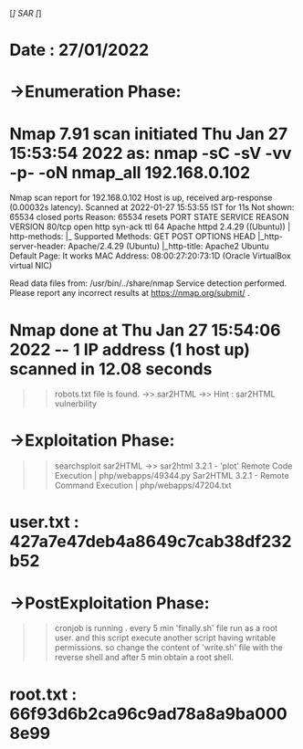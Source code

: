 [*] SAR [*]

# Date : 27/01/2022

# ->Enumeration Phase:

# Nmap 7.91 scan initiated Thu Jan 27 15:53:54 2022 as: nmap -sC -sV -vv -p- -oN nmap_all 192.168.0.102
Nmap scan report for 192.168.0.102
Host is up, received arp-response (0.00032s latency).
Scanned at 2022-01-27 15:53:55 IST for 11s
Not shown: 65534 closed ports
Reason: 65534 resets
PORT   STATE SERVICE REASON         VERSION
80/tcp open  http    syn-ack ttl 64 Apache httpd 2.4.29 ((Ubuntu))
| http-methods: 
|_  Supported Methods: GET POST OPTIONS HEAD
|_http-server-header: Apache/2.4.29 (Ubuntu)
|_http-title: Apache2 Ubuntu Default Page: It works
MAC Address: 08:00:27:20:73:1D (Oracle VirtualBox virtual NIC)

Read data files from: /usr/bin/../share/nmap
Service detection performed. Please report any incorrect results at https://nmap.org/submit/ .
# Nmap done at Thu Jan 27 15:54:06 2022 -- 1 IP address (1 host up) scanned in 12.08 seconds


>> robots.txt file is found.
    ->> sar2HTML 
        ->> Hint : sar2HTML vulnerbility

# ->Exploitation Phase:

>> searchsploit sar2HTML 
    ->> sar2html 3.2.1 - 'plot' Remote Code Execution      | php/webapps/49344.py
        Sar2HTML 3.2.1 - Remote Command Execution          | php/webapps/47204.txt

# user.txt : 427a7e47deb4a8649c7cab38df232b52

# ->PostExploitation Phase:

>> cronjob is running . every 5 min  'finally.sh' file run as a root user. and this script execute another script having writable permissions.
>> so change the content of 'write.sh' file with the reverse shell and after 5 min obtain a root shell.

# root.txt : 66f93d6b2ca96c9ad78a8a9ba0008e99

